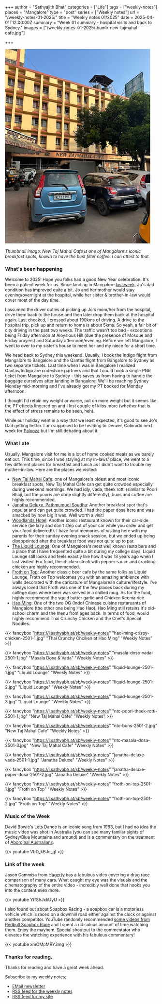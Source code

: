 +++
author = "Sathyajith Bhat"
categories = ["Life"]
tags = ["weekly-notes"]
places = "Mangalore"
type = "post"
series = ["Weekly notes"]
url = "/weekly-notes-01-2025/"
title = "Weekly notes 01/2025"
date = 2025-04-01T12:00:00Z
summary = "Week 01 summary - hospital visits and back to Sydney."
images = ["/weekly-notes-01-2025/thumb-new-tajmahal-cafe.jpg"]

+++

![](thumb-new-tajmahal-cafe.jpg)

_Thumbnail image: New Taj Mahal Cafe is one of Mangalore's iconic breakfast spots, known to have the best filter coffee. I can attest to that._

### What's been happening

Welcome to 2025! Hope you folks had a good New Year celebration. It's been a patient week for us. Since landing in Mangalore [last week](/weekly-notes-52-2024/), Jo's dad condition has improved quite a bit. Jo and her mother would stay evening/overnight at the hospital, while her sister & brother-in-law would cover most of the day time.

I assumed the driver duties of picking up Jo's mom/her from the hospital, drive them back to the house and then later drop them back at the hospital again. Last checked, I crossed about 190kms of driving. A drive to the hospital trip, pick up and return to home is about 5kms. So yeah, a fair bit of city driving in the past two weeks. The traffic wasn't too bad - exceptions being Friday afternoon at Aloysious Hill (due the presence of Mosque and Friday prayers) and Saturday afternoon/evening. Before we left Mangalore, I went to over to my sister's house to meet her and my niece for a short time.

We head back to Sydney this weekend. Usually, I book the Indigo flight from Mangalore to Bangalore and the Qantas flight from Bangalore to Sydney as two separate tickets. Last time when I was in Bangalore I realized Qantas/Indigo are codeshare partners and that I could book a single PNR ticket from Mangalore to Sydney - this saves us from having to handle the baggage ourselves after landing in Bangalore. We'll be reaching Sydney Monday mid-morning and I've already got my PT booked for Monday afternoon.

I thought I'd retain my weight or worse, put on more weight but it seems like the PT effects lingered on and I lost couple of kilos more (whether that is the effect of stress remains to be seen, heh).

While our holiday went in a way that we least expected, it's good to see Jo's Dad getting better. I am supposed to be heading to Denver, Colorado next week for [Palooza](/weekly-notes-05-2024/) but I'm still debating about it.

### What I ate

Usually, Mangalore visit for me is a lot of home cooked meals as we barely eat out. This time, since I was staying at my in-laws' place, we went to a few different places for breakfast and lunch as I didn't want to trouble my mother-in-law.
Here are the places we visited:

- [New Taj Mahal Cafe](https://maps.app.goo.gl/Ekqajx4Q3sJWsev87): one of Mangalore's oldest and most iconic breakfast spots, New Taj Mahal Cafe can get quite crowded especially during weekend mornings. We had idly, vada, theek rotti (similar to Poori Bhaji, but the pooris are done slightly differently), buns and coffee are highly recommended.
- [Janatha Deluxe, Pathmumudi Soudha](https://maps.app.goo.gl/9ZhiHhQiCPoCiGVD8): Another breakfast spot that's popular and can get quite crowded. I had the paper dosa here and was smacked by how big it was. Well worth a visit!
- [Woodlands Hotel](https://maps.app.goo.gl/maDs9ZCvtZxJyDpHA): Another iconic restaurant known for their car-side service (be lazy and don't step out of your car while you order and get your food delivered!). I have fond memories of visiting here with my parents for their sunday evening snack session, but we ended up being disappointed after the breakfast food was not quite up to par.
- [The Liquid Lounge](https://maps.app.goo.gl/QdRc9SCMdjUyVZUy7): One of Mangalore's most well known resto bars and a place that I have frequented quite a bit during my college days, Liquid Lounge still looks and feels exactly like how it was 18 years ago when I last visited. For food, the chicken steak with pepper sauce and cracking chicken are highly recommended.
- [Froth on Top](https://maps.app.goo.gl/496JnCy5GHSETPHM6): Another classic beer cafe by the same folks as Liquid Lounge, Froth on Top welcomes you with an amazing ambience with walls decorated with the caricature of Mangalorean culture/lifestyle. I've always loved that Froth was one of the few places back during my college days where beer was served in a chilled mug. As for the food, highly recommend the squid butter garlic and Chicken Keema rice.
- [Hao Ming](https://maps.app.goo.gl/jMK9RS9Yi4AFr3WW7): One of the two OG (Indo) Chinese cuisine restaruants of Mangalore (the other one being Hao Hao), Hao Ming still retains it's old-school charm and the menu from ages back. In terms of food, would highly recommend Thai Crunchy Chicken and the Chef's Special Noodles.

{{< fancybox "https://i.sathyabh.at/sb/weekly-notes" "hao-ming-crispy-chicken-2501-1.jpg" "Thai Crunchy Chciken at Hao Ming" "Weekly Notes" >}}

{{< fancybox "https://i.sathyabh.at/sb/weekly-notes" "masala-dosa-vada-2501-1.jpg" "Masala Dosa & Vada" "Weekly Notes" >}}

{{< fancybox "https://i.sathyabh.at/sb/weekly-notes" "liquid-lounge-2501-1.jpg" "Liquid Lounge" "Weekly Notes" >}}

{{< fancybox "https://i.sathyabh.at/sb/weekly-notes" "liquid-lounge-2501-2.jpg" "Liquid Lounge" "Weekly Notes" >}}

{{< fancybox "https://i.sathyabh.at/sb/weekly-notes" "liquid-lounge-2501-3.jpg" "Liquid Lounge" "Weekly Notes" >}}

{{< fancybox "https://i.sathyabh.at/sb/weekly-notes" "ntc-poori-theek-rotti-2501-1.jpg" "New Taj Mahal Cafe" "Weekly Notes" >}}

{{< fancybox "https://i.sathyabh.at/sb/weekly-notes" "ntc-buns-2501-2.jpg" "New Taj Mahal Cafe" "Weekly Notes" >}}

{{< fancybox "https://i.sathyabh.at/sb/weekly-notes" "ntc-masala-dosa-2501-3.jpg" "New Taj Mahal Cafe" "Weekly Notes" >}}

{{< fancybox "https://i.sathyabh.at/sb/weekly-notes" "janatha-deluxe-vada-2501-1.jpg" "Janatha Deluxe" "Weekly Notes" >}}

{{< fancybox "https://i.sathyabh.at/sb/weekly-notes" "janatha-deluxe-paper-dosa-2501-2.jpg" "Janatha Deluxe" "Weekly Notes" >}}

{{< fancybox "https://i.sathyabh.at/sb/weekly-notes" "froth-on-top-2501-1.jpg" "Froth on Top" "Weekly Notes" >}}

{{< fancybox "https://i.sathyabh.at/sb/weekly-notes" "froth-on-top-2501-2.jpg" "Froth on Top" "Weekly Notes" >}}

### Music of the Week

David Bowie's Lets Dance is an iconic song from 1983, but I had no idea the music video was shot in Australia (you can see many familar sights of Sydney/Blue Mountains and around) and is a commentary on the treatment of [Aborginal Australians](<https://en.wikipedia.org/wiki/Let%27s_Dance_(David_Bowie_song)#Music_video>).

{{< youtube VbD_kBJc_gI >}}

### Link of the week

Jason Cammisa from [Hagerty](https://youtu.be/YffShJxkUyU?si=lhTqux27ZOHaEQV8) has a fabulous video covering a drag race comparison of many cars. What caught my eye was the visuals and the cinematography of the entire video - incredibly well done that hooks you into the content even more.

{{< youtube YffShJxkUyU  >}}

I also found out about Soapbox Racing - a soapbox car is a motorless vehicle which is raced on a downhill road either against the clock or against another competitor. YouTube randomly recommended [some videos from Redbull Soapbox Race](https://youtu.be/xmOMpMRY3mg?si=8KpGDDD3gzt8Yxrw) and I spent a ridiculous amount of time watching them. Enjoy the mayhem. Special shoutout to the commentator who elevates the watching experience with his fabulous commentary! 

{{< youtube xmOMpMRY3mg >}}

### Thanks for reading. 

Thanks for reading and have a great week ahead.

Subscribe to my weekly notes:

* [EMail newsletter](https://sathyabhat.substack.com/)
* [RSS feed for the weekly notes](https://sathyabh.at/series/weekly-notes/index.xml)
* [RSS feed for my site](https://sathyabh.at/index.xml)
